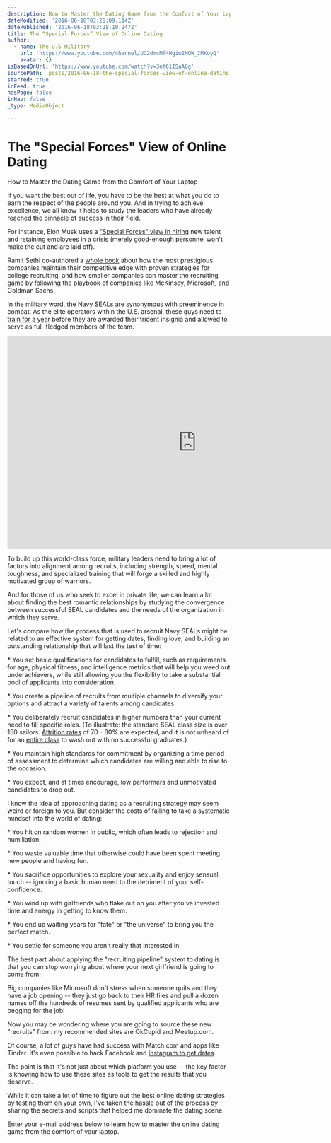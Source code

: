 ```yaml
---
description: How to Master the Dating Game from the Comfort of Your Laptop
dateModified: '2016-06-18T03:28:09.114Z'
datePublished: '2016-06-18T03:28:10.247Z'
title: The “Special Forces” View of Online Dating
author:
  - name: The U.S Military
    url: 'https://www.youtube.com/channel/UC2dmcMf4Hgiw2NOW_IMKoyQ'
    avatar: {}
isBasedOnUrl: 'https://www.youtube.com/watch?v=3ef61ISaA0g'
sourcePath: _posts/2016-06-18-the-special-forces-view-of-online-dating.md
starred: true
inFeed: true
hasPage: false
inNav: false
_type: MediaObject

---
```

# The "Special Forces" View of Online Dating

How to Master the Dating Game from the Comfort of Your Laptop

If you want the best out of life, you have to be the best at what you do to earn the respect of the people around you. And in trying to achieve excellence, we all know it helps to study the leaders who have already reached the pinnacle of success in their field.

For instance, Elon Musk uses a ["Special Forces" view in hiring][0] new talent and retaining employees in a crisis (merely good-enough personnel won't make the cut and are laid off).

Ramit Sethi co-authored a [whole book][1] about how the most prestigious companies maintain their competitive edge with proven strategies for college recruiting, and how smaller companies can master the recruiting game by following the playbook of companies like McKinsey, Microsoft, and Goldman Sachs.

In the military word, the Navy SEALs are synonymous with preeminence in combat. As the elite operators within the U.S. arsenal, these guys need to [train for a year][2] before they are awarded their trident insignia and allowed to serve as full-fledged members of the team.

<iframe src="https://cdn.embedly.com/widgets/media.html?src=https%3A%2F%2Fwww.youtube.com%2Fembed%2F3ef61ISaA0g%3Ffeature%3Doembed&amp;url=http%3A%2F%2Fwww.youtube.com%2Fwatch%3Fv%3D3ef61ISaA0g&amp;image=https%3A%2F%2Fi.ytimg.com%2Fvi%2F3ef61ISaA0g%2Fhqdefault.jpg&amp;key=b7d04c9b404c499eba89ee7072e1c4f7&amp;type=text%2Fhtml&amp;schema=youtube" width="854" height="480" scrolling="no" frameborder="0" allowfullscreen="" style=""></iframe>

To build up this world-class force, military leaders need to bring a lot of factors into alignment among recruits, including strength, speed, mental toughness, and specialized training that will forge a skilled and highly motivated group of warriors.

And for those of us who seek to excel in private life, we can learn a lot about finding the best romantic relationships by studying the convergence between successful SEAL candidates and the needs of the organization in which they serve.

Let's compare how the process that is used to recruit Navy SEALs might be related to an effective system for getting dates, finding love, and building an outstanding relationship that will last the test of time:

\* You set basic qualifications for candidates to fulfill, such as requirements for age, physical fitness, and intelligence metrics that will help you weed out underachievers, while still allowing you the flexibility to take a substantial pool of applicants into consideration.

\* You create a pipeline of recruits from multiple channels to diversify your options and attract a variety of talents among candidates.

\* You deliberately recruit candidates in higher numbers than your current need to fill specific roles. (To illustrate: the standard SEAL class size is over 150 sailors. [Attrition rates][3] of 70 - 80% are expected, and it is not unheard of for an [entire class][4] to wash out with no successful graduates.)

\* You maintain high standards for commitment by organizing a time period of assessment to determine which candidates are willing and able to rise to the occasion.

\* You expect, and at times encourage, low performers and unmotivated candidates to drop out.

I know the idea of approaching dating as a recruiting strategy may seem weird or foreign to you. But consider the costs of failing to take a systematic mindset into the world of dating:

\* You hit on random women in public, which often leads to rejection and humiliation.

\* You waste valuable time that otherwise could have been spent meeting new people and having fun.

\* You sacrifice opportunities to explore your sexuality and enjoy sensual touch -- ignoring a basic human need to the detriment of your self-confidence.

\* You wind up with girlfriends who flake out on you after you've invested time and energy in getting to know them.

\* You end up waiting years for "fate" or "the universe" to bring you the perfect match.

\* You settle for someone you aren't really that interested in.

The best part about applying the "recruiting pipeline" system to dating is that you can stop worrying about where your next girlfriend is going to come from:

Big companies like Microsoft don't stress when someone quits and they have a job opening -- they just go back to their HR files and pull a dozen names off the hundreds of resumes sent by qualified applicants who are begging for the job!

Now you may be wondering where you are going to source these new "recruits" from: my recommended sites are OkCupid and Meetup.com.

Of course, a lot of guys have had success with Match.com and apps like Tinder. It's even possible to hack Facebook and [Instagram to get dates][5].

The point is that it's not just about which platform you use -- the key factor is knowing how to use these sites as tools to get the results that you deserve.

While it can take a lot of time to figure out the best online dating strategies by testing them on your own, I've taken the hassle out of the process by sharing the secrets and scripts that helped me dominate the dating scene.

Enter your e-mail address below to learn how to master the online dating game from the comfort of your laptop.

[0]: http://www.autoblog.com/2012/09/06/elon-musk-at-tesla-youre-choosing-to-be-the-equivalent-of-sp/
[1]: https://www.amazon.com/Recruit-Die-Business-Beat-YoungTalent/dp/1591842166
[2]: https://en.wikipedia.org/wiki/United_States_Navy_SEAL_selection_and_training "To earn the SEAL Trident"
[3]: http://navyseals.com/seal-training-tips/first-phase/ "Navy SEAL Training -- Attrition"
[4]: http://www.socnet.com/archive/index.php/t-907.html
[5]: http://www.askmen.com/dating/dating_advice/flirting-on-instagram.html "Flirting on Instagram"